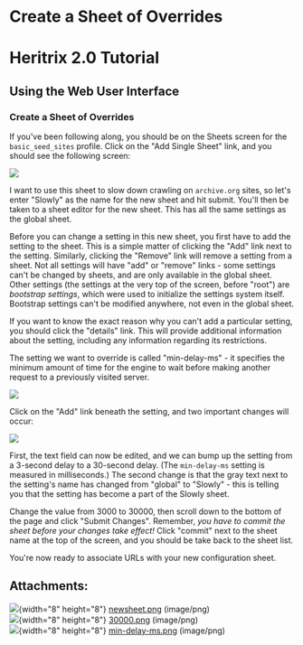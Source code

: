 # Create a Sheet of Overrides

# Heritrix 2.0 Tutorial

## Using the Web User Interface

### Create a Sheet of Overrides

If you've been following along, you should be on the Sheets screen for
the `basic_seed_sites` profile. Click on the "Add Single Sheet" link,
and you should see the following screen:

![](attachments/3773/90997199.png)

I want to use this sheet to slow down crawling on `archive.org` sites,
so let's enter "Slowly" as the name for the new sheet and hit submit.
You'll then be taken to a sheet editor for the new sheet. This has all
the same settings as the global sheet.

Before you can change a setting in this new sheet, you first have to add
the setting to the sheet. This is a simple matter of clicking the "Add"
link next to the setting. Similarly, clicking the "Remove" link will
remove a setting from a sheet. Not all settings will have "add" or
"remove" links - some settings can't be changed by sheets, and are only
available in the global sheet. Other settings (the settings at the very
top of the screen, before "root") are *bootstrap settings*, which were
used to initialize the settings system itself. Bootstrap settings can't
be modified anywhere, not even in the global sheet.

If you want to know the exact reason why you can't add a particular
setting, you should click the "details" link. This will provide
additional information about the setting, including any information
regarding its restrictions.

The setting we want to override is called "min-delay-ms" - it specifies
the minimum amount of time for the engine to wait before making another
request to a previously visited server.

![](attachments/3773/90997198.png)

Click on the "Add" link beneath the setting, and two important changes
will occur:

![](attachments/3773/90997036.png)

First, the text field can now be edited, and we can bump up the setting
from a 3-second delay to a 30-second delay. (The `min-delay-ms` setting
is measured in milliseconds.) The second change is that the gray text
next to the setting's name has changed from "global" to "Slowly" - this
is telling you that the setting has become a part of the Slowly sheet.

Change the value from 3000 to 30000, then scroll down to the bottom of
the page and click "Submit Changes". Remember, *you have to commit the
sheet before your changes take effect!* Click "commit" next to the sheet
name at the top of the screen, and you should be take back to the sheet
list.

You're now ready to associate URLs with your new configuration sheet.

## Attachments:

![](images/icons/bullet_blue.gif){width="8" height="8"}
[newsheet.png](attachments/3773/90997199.png) (image/png)  
![](images/icons/bullet_blue.gif){width="8" height="8"}
[30000.png](attachments/3773/90997036.png) (image/png)  
![](images/icons/bullet_blue.gif){width="8" height="8"}
[min-delay-ms.png](attachments/3773/90997198.png) (image/png)  
